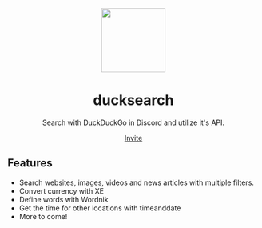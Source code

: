 <div align="center">

<img src="https://get.snaz.in/92XRDXq.png" width="128">

# ducksearch
Search with DuckDuckGo in Discord and utilize it's API.

[Invite](https://discord.com/oauth2/authorize?client_id=886879779318530058&permissions=0&scope=applications.commands%20bot)

</div>

## Features
- Search websites, images, videos and news articles with multiple filters.
- Convert currency with XE
- Define words with Wordnik
- Get the time for other locations with timeanddate
- More to come!
